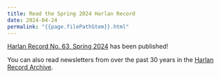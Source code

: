 ```yaml
---
title: Read the Spring 2024 Harlan Record
date: 2024-04-24
permalink: "{{page.filePathStem}}.html"
---
```


[Harlan Record No. 63, Spring 2024](/record/record63.pdf) has been published! 

You can also read newsletters from over the past 30 years in the [Harlan Record Archive](/record.html).

